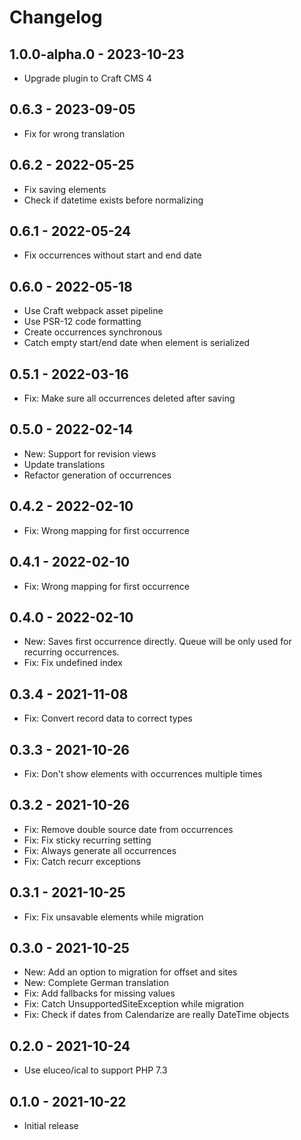 # Changelog

## 1.0.0-alpha.0 - 2023-10-23

* Upgrade plugin to Craft CMS 4

## 0.6.3 - 2023-09-05

* Fix for wrong translation

## 0.6.2 - 2022-05-25

* Fix saving elements
* Check if datetime exists before normalizing

## 0.6.1 - 2022-05-24

* Fix occurrences without start and end date

## 0.6.0 - 2022-05-18

* Use Craft webpack asset pipeline
* Use PSR-12 code formatting
* Create occurrences synchronous
* Catch empty start/end date when element is serialized

## 0.5.1 - 2022-03-16

* Fix: Make sure all occurrences deleted after saving

## 0.5.0 - 2022-02-14

* New: Support for revision views
* Update translations
* Refactor generation of occurrences

## 0.4.2 - 2022-02-10

* Fix: Wrong mapping for first occurrence

## 0.4.1 - 2022-02-10

* Fix: Wrong mapping for first occurrence

## 0.4.0 - 2022-02-10

- New: Saves first occurrence directly. Queue will be only used for recurring occurrences.
- Fix: Fix undefined index

## 0.3.4 - 2021-11-08

- Fix: Convert record data to correct types

## 0.3.3 - 2021-10-26

- Fix: Don't show elements with occurrences multiple times

## 0.3.2 - 2021-10-26

- Fix: Remove double source date from occurrences
- Fix: Fix sticky recurring setting
- Fix: Always generate all occurrences
- Fix: Catch recurr exceptions

## 0.3.1 - 2021-10-25

- Fix: Fix unsavable elements while migration

## 0.3.0 - 2021-10-25

- New: Add an option to migration for offset and sites
- New: Complete German translation
- Fix: Add fallbacks for missing values
- Fix: Catch UnsupportedSiteException while migration
- Fix: Check if dates from Calendarize are really DateTime objects

## 0.2.0 - 2021-10-24

- Use eluceo/ical to support PHP 7.3

## 0.1.0 - 2021-10-22

- Initial release
